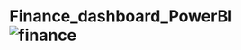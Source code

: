 # Finance_dashboard_PowerBI![finance](https://github.com/Sree-lekshmi99/Finance_dashboard_PowerBI/assets/72271005/9458e152-ecfd-45ff-bdf6-4b723f04bcfe)


